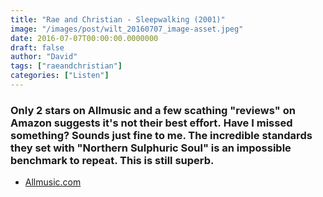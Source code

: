 ```yaml
---
title: "Rae and Christian - Sleepwalking (2001)"
image: "/images/post/wilt_20160707_image-asset.jpeg"
date: 2016-07-07T00:00:00.0000000
draft: false
author: "David"
tags: ["raeandchristian"]
categories: ["Listen"]
---
```

### Only 2 stars on Allmusic and a few scathing "reviews" on Amazon suggests it's not their best effort. Have I missed something? Sounds just fine to me. The incredible standards they set with "Northern Sulphuric Soul" is an impossible benchmark to repeat. This is still superb.

-  [Allmusic.com](http://www.allmusic.com/album/sleepwalking-mw0000624043)